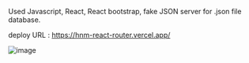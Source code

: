 

Used Javascript, React, React bootstrap, fake JSON server for .json file database.

deploy URL : https://hnm-react-router.vercel.app/

![image](https://github.com/rok0705/hnmShoppingMall/assets/5758570/6e2eae42-8d21-41a8-bcd8-1abb163e8980)
